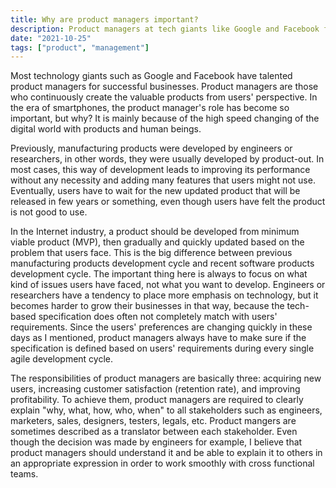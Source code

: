 ```yaml
---
title: Why are product managers important?
description: Product managers at tech giants like Google and Facebook focus on user needs, rapidly update products, and bridge communication among stakeholders, crucial in the fast-evolving digital world to ensure user satisfaction and profitability.
date: "2021-10-25"
tags: ["product", "management"]
---
```


Most technology giants such as Google and Facebook have talented product managers for successful businesses.
Product managers are those who continuously create the valuable products from users' perspective.
In the era of smartphones, the product manager's role has become so important, but why? It is mainly because of the high speed changing of the digital world with products and human beings.

Previously, manufacturing products were developed by engineers or researchers, in other words, they were usually developed by product-out.
In most cases, this way of development leads to improving its performance without any necessity and adding many features that users might not use.
Eventually, users have to wait for the new updated product that will be released in few years or something, even though users have felt the product is not good to use.

In the Internet industry, a product should be developed from minimum viable product (MVP), then gradually and quickly updated based on the problem that users face.
This is the big difference between previous manufacturing products development cycle and recent software products development cycle.
The important thing here is always to focus on what kind of issues users have faced, not what you want to develop.
Engineers or researchers have a tendency to place more emphasis on technology, but it becomes harder to grow their businesses in that way, because the tech-based specification does often not completely match with users' requirements.
Since the users' preferences are changing quickly in these days as I mentioned, product managers always have to make sure if the specification is defined based on users' requirements during every single agile development cycle.

The responsibilities of product managers are basically three: acquiring new users, increasing customer satisfaction (retention rate), and improving profitability.
To achieve them, product managers are required to clearly explain "why, what, how, who, when" to all stakeholders such as engineers, marketers, sales, designers, testers, legals, etc.
Product mangers are sometimes described as a translator between each stakeholder.
Even though the decision was made by engineers for example, I believe that product managers should understand it and be able to explain it to others in an appropriate expression in order to work smoothly with cross functional teams.
